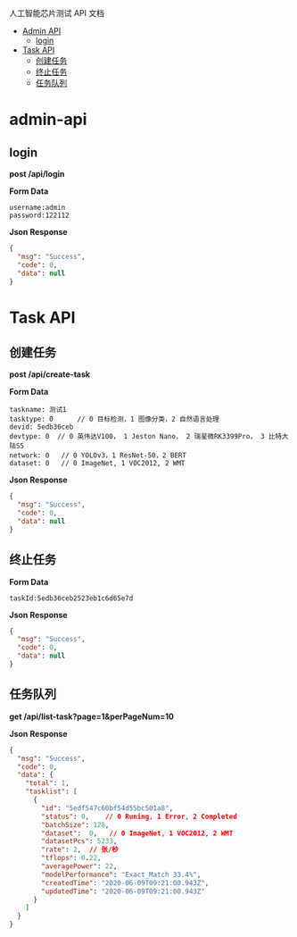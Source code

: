 人工智能芯片测试 API 文档

- [Admin API](#admin-api)
  - [login](#login)
- [Task API](#task-api)
  - [创建任务](#创建任务)
  - [终止任务](#终止任务)
  - [任务队列](#任务队列)


admin-api
=============

login
----------

**post /api/login**

**Form Data**

```
username:admin
password:122112
```

**Json Response**
```json
{
  "msg": "Success",
  "code": 0,
  "data": null
}
```

Task API
=============

创建任务
------------

**post /api/create-task**

**Form Data**

```
taskname: 测试1
tasktype: 0      // 0 目标检测，1 图像分类，2 自然语言处理
devid: 5edb36ceb
devtype: 0  // 0 英伟达V100， 1 Jeston Nano， 2 瑞星微RK3399Pro， 3 比特大陆S5
network: 0   // 0 YOLOv3，1 ResNet-50，2 BERT
dataset: 0   // 0 ImageNet, 1 VOC2012, 2 WMT
```

**Json Response**
```json
{
  "msg": "Success",
  "code": 0,
  "data": null
}
```

终止任务
------------

**Form Data**

```
taskId:5edb36ceb2523eb1c6d65e7d
```

**Json Response**
```json
{
  "msg": "Success",
  "code": 0,
  "data": null
}
```

任务队列
----------

**get /api/list-task?page=1&perPageNum=10**

**Json Response**
```json
{
  "msg": "Success",
  "code": 0,
  "data": {
    "total": 1,
    "tasklist": [
      {
        "id": "5edf547c60bf54d55bc501a8",
        "status": 0,    // 0 Runing, 1 Error, 2 Completed
        "batchSize": 128,
        "dataset":  0,   // 0 ImageNet, 1 VOC2012, 2 WMT
        "datasetPcs": 5233,
        "rate": 2,  // 张/秒
        "tflops": 0.22,
        "averagePower": 22,
        "modelPerformance": "Exact_Match 33.4%",
        "createdTime": "2020-06-09T09:21:00.943Z",
        "updatedTime": "2020-06-09T09:21:00.943Z"
      }
    ]
  }
}
```
